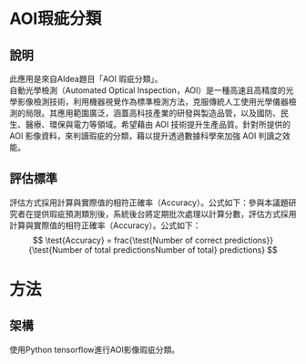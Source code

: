 # AOI瑕疵分類

## 說明
此應用是來自AIdea題目「AOI 瑕疵分類」。 <br>
自動光學檢測（Automated Optical Inspection，AOI）是一種高速且高精度的光學影像檢測技術，利用機器視覺作為標準檢測方法，克服傳統人工使用光學儀器檢測的局限。其應用範圍廣泛，涵蓋高科技產業的研發與製造品管，以及國防、民生、醫療、環保與電力等領域。希望藉由 AOI 技術提升生產品質。針對所提供的 AOI 影像資料，來判讀瑕疵的分類，藉以提升透過數據科學來加強 AOI 判讀之效能。

## 評估標準
評估方式採用計算與實際值的相符正確率（Accuracy）。公式如下：參與本議題研究者在提供瑕疵預測類別後，系統後台將定期批次處理以計算分數，評估方式採用計算與實際值的相符正確率（Accuracy）。公式如下： <br>
$$
\test{Accuracy} = frac{\test{Number of correct predictions}}{\test{Number of total predictionsNumber of total} predictions}
$$

# 方法
## 架構
使用Python tensorflow進行AOI影像瑕疵分類。 <br>
